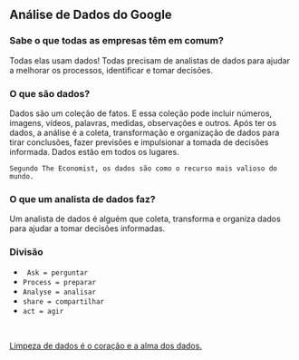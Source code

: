 ## Análise de Dados do Google 

### Sabe o que todas as empresas têm em comum? 
Todas elas usam dados! Todas precisam de analistas de dados para ajudar a melhorar os processos, identificar e tomar decisões. <br>

### O que são dados?
Dados são um coleção de fatos. E essa coleção pode incluir números, imagens, vídeos, palavras, medidas, observações e outros. Após ter os dados, a análise é a coleta, transformação e organização de dados para tirar conclusões, fazer previsões e impulsionar a tomada de decisões informada. Dados estão em todos os lugares. <br>

`Segundo The Economist, os dados são como o recurso mais valioso do mundo.`	<br>

### O que um analista de dados faz?
Um analista de dados é alguém que coleta, transforma e organiza dados para ajudar a tomar decisões informadas.

### Divisão 

- ``` Ask = perguntar```
- ```Process = preparar```
- ```Analyse = analisar```
- ```share = compartilhar```
- ```act = agir``` <br>
<br>

<ins>Limpeza de dados é o coração e a alma dos dados.</ins> 